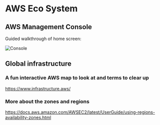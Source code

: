 # AWS Eco System

## AWS Management Console

Guided walkthrough of home screen:

![Console](linktoconsole)

## Global infrastructure

### A fun interactive AWS map to look at and terms to clear up

https://www.infrastructure.aws/

### More about the zones and regions

https://docs.aws.amazon.com/AWSEC2/latest/UserGuide/using-regions-availability-zones.html
